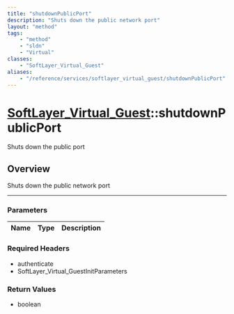 ```yaml
---
title: "shutdownPublicPort"
description: "Shuts down the public network port"
layout: "method"
tags:
    - "method"
    - "sldn"
    - "Virtual"
classes:
    - "SoftLayer_Virtual_Guest"
aliases:
    - "/reference/services/softlayer_virtual_guest/shutdownPublicPort"
---
```

# [SoftLayer_Virtual_Guest](/reference/services/SoftLayer_Virtual_Guest)::shutdownPublicPort

Shuts down the public port


## Overview 
Shuts down the public network port

-----

### Parameters 
|Name | Type | Description |
| --- | --- | --- |


### Required Headers
* authenticate
* SoftLayer_Virtual_GuestInitParameters


### Return Values
* boolean




